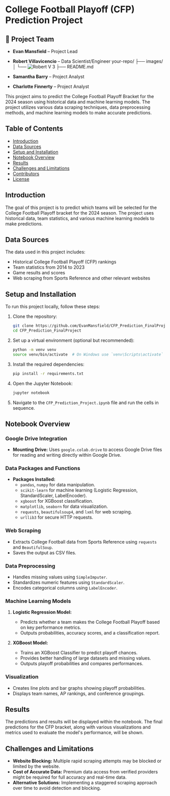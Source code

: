 # College Football Playoff (CFP) Prediction Project
## 👥 Project Team

- **Evan Mansfield** – Project Lead    
- **Robert Villavicencio** – Data Scientist/Engineer
  your-repo/
├── images/
│   └── ![Robert V 3](images/Robert%20V%203.JPG)
├── README.md

- **Samantha Barry** – Project Analyst  
- **Charlotte Finnerty** – Project Analyst  

  

This project aims to predict the College Football Playoff Bracket for the 2024 season using historical data and machine learning models. The project utilizes various data scraping techniques, data preprocessing methods, and machine learning models to make accurate predictions.

## Table of Contents

- [Introduction](#introduction)
- [Data Sources](#data-sources)
- [Setup and Installation](#setup-and-installation)
- [Notebook Overview](#notebook-overview)
- [Results](#results)
- [Challenges and Limitations](#challenges-and-limitations)
- [Contributors](#contributors)
- [License](#license)

## Introduction

The goal of this project is to predict which teams will be selected for the College Football Playoff bracket for the 2024 season. The project uses historical data, team statistics, and various machine learning models to make predictions.

## Data Sources

The data used in this project includes:
- Historical College Football Playoff (CFP) rankings
- Team statistics from 2014 to 2023
- Game results and scores
- Web scraping from Sports Reference and other relevant websites

## Setup and Installation

To run this project locally, follow these steps:

1. Clone the repository:
    ```bash
    git clone https://github.com/EvanMansfield/CFP_Prediction_FinalProject.git
    cd CFP_Prediction_FinalProject
    ```

2. Set up a virtual environment (optional but recommended):
    ```bash
    python -m venv venv
    source venv/bin/activate  # On Windows use `venv\Scripts\activate`
    ```

3. Install the required dependencies:
    ```bash
    pip install -r requirements.txt
    ```

4. Open the Jupyter Notebook:
    ```bash
    jupyter notebook
    ```

5. Navigate to the `CFP_Prediction_Project.ipynb` file and run the cells in sequence.

## Notebook Overview

### Google Drive Integration
- **Mounting Drive:** Uses `google.colab.drive` to access Google Drive files for reading and writing directly within Google Drive.

### Data Packages and Functions
- **Packages Installed:**
  - `pandas`, `numpy` for data manipulation.
  - `scikit-learn` for machine learning (Logistic Regression, StandardScaler, LabelEncoder).
  - `xgboost` for XGBoost classification.
  - `matplotlib`, `seaborn` for data visualization.
  - `requests`, `beautifulsoup4`, and `lxml` for web scraping.
  - `urllib3` for secure HTTP requests.

### Web Scraping
- Extracts College Football data from Sports Reference using `requests` and `BeautifulSoup`.
- Saves the output as CSV files.

### Data Preprocessing
- Handles missing values using `SimpleImputer`.
- Standardizes numeric features using `StandardScaler`.
- Encodes categorical columns using `LabelEncoder`.

### Machine Learning Models
1. **Logistic Regression Model:**
   - Predicts whether a team makes the College Football Playoff based on key performance metrics.
   - Outputs probabilities, accuracy scores, and a classification report.

2. **XGBoost Model:**
   - Trains an XGBoost Classifier to predict playoff chances.
   - Provides better handling of large datasets and missing values.
   - Outputs playoff probabilities and compares performances.

### Visualization
- Creates line plots and bar graphs showing playoff probabilities.
- Displays team names, AP rankings, and conference groupings.

## Results

The predictions and results will be displayed within the notebook. The final predictions for the CFP bracket, along with various visualizations and metrics used to evaluate the model's performance, will be shown.

## Challenges and Limitations

- **Website Blocking:** Multiple rapid scraping attempts may be blocked or limited by the website.
- **Cost of Accurate Data:** Premium data access from verified providers might be required for full accuracy and real-time data.
- **Alternative Solutions:** Implementing a staggered scraping approach over time to avoid detection and blocking.

